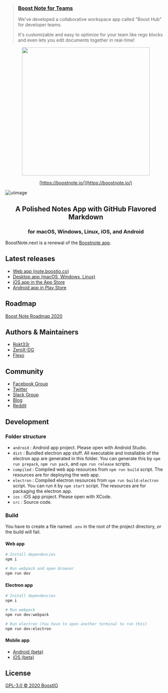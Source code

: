 > ### [Boost Note for Teams](https://boosthub.io/)
>
> We've developed a collaborative workspace app called "Boost Hub" for developer teams.
>
> It's customizable and easy to optimize for your team like rego blocks and even lets you edit documents together in real-time!

<div align="center">
  <img src="static/logo_with_text_teal.svg" width="400">

[https://boostnote.io/](https://boostnote.io/)

</div>

![uiimage](./static/img_ui.svg)

<h2 align='center'>A Polished Notes App with GitHub Flavored Markdown</h2>
<h3 align="center">for macOS, Windows, Linux, iOS, and Android</h3>

BoostNote.next is a renewal of the [Boostnote app](https://github.com/BoostIO/Boostnote).

## Latest releases

- [Web app (note.boostio.co)](https://note.boostio.co)
- [Desktop app (macOS, Windows, Linux)](https://github.com/BoostIO/BoostNote.next/releases/latest)
- [iOS app in the App Store](https://apps.apple.com/us/app/boostnote-mobile/id1498182749)
- [Android app in Play Store](https://play.google.com/store/apps/details?id=com.boostio.boostnote)

## Roadmap

[Boost Note Roadmap 2020](https://medium.com/boostnote/boost-note-roadmap-2020-9f06a642f5f1)

## Authors & Maintainers

- [Rokt33r](https://github.com/rokt33r)
- [ZeroX-DG](https://github.com/ZeroX-DG)
- [Flexo](https://github.com/Flexo013)

## Community

- [Facebook Group](https://www.facebook.com/groups/boostnote/)
- [Twitter](https://twitter.com/boostnoteapp)
- [Slack Group](https://join.slack.com/t/boostnote-group/shared_invite/zt-cun7pas3-WwkaezxHBB1lCbUHrwQLXw)
- [Blog](https://medium.com/boostnote)
- [Reddit](https://www.reddit.com/r/Boostnote/)

## Development

### Folder structure

- `android` : Android app project. Please open with Android Studio.
- `dist` : Bundled electron app stuff. All executable and installable of the electron app are generated in this folder. You can generate this by `npm run prepack`, `npm run pack`, and `npm run release` scripts.
- `compiled` : Compiled web app resources from `npm run build` script. The resources are for deploying the web app.
- `electron` : Compiled electron resources from `npm run build:electron` script. You can run it by `npm start` script. The resources are for packaging the electron app.
- `ios` : iOS app project. Please open with XCode.
- `src` : Source code.

### Build

You have to create a file named `.env` in the root of the project directory, or the build will fail.

#### Web app

```sh
# Install dependencies
npm i

# Run webpack and open browser
npm run dev
```

#### Electron app

```sh
# Install dependencies
npm i

# Run webpack
npm run dev:webpack

# Run electron (You have to open another terminal to run this)
npm run dev:electron
```

#### Mobile app

- [Android (beta)](https://play.google.com/store/apps/details?id=com.boostio.boostnote)
- [iOS (beta)](https://apps.apple.com/us/app/boostnote-mobile/id1498182749)

## License

[GPL-3.0 © 2020 BoostIO](./LICENSE.md)
